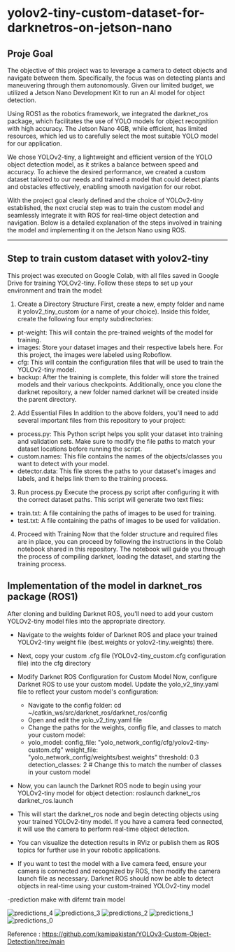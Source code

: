 # yolov2-tiny-custom-dataset-for-darknetros-on-jetson-nano

## Proje Goal

The objective of this project was to leverage a camera to detect objects and navigate between them. Specifically, the focus was on detecting plants and maneuvering through them autonomously. Given our limited budget, we utilized a Jetson Nano Development Kit to run an AI model for object detection.

Using ROS1 as the robotics framework, we integrated the darknet_ros package, which facilitates the use of YOLO models for object recognition with high accuracy. The Jetson Nano 4GB, while efficient, has limited resources, which led us to carefully select the most suitable YOLO model for our application.

We chose YOLOv2-tiny, a lightweight and efficient version of the YOLO object detection model, as it strikes a balance between speed and accuracy. To achieve the desired performance, we created a custom dataset tailored to our needs and trained a model that could detect plants and obstacles effectively, enabling smooth navigation for our robot.

With the project goal clearly defined and the choice of YOLOv2-tiny established, the next crucial step was to train the custom model and seamlessly integrate it with ROS for real-time object detection and navigation. Below is a detailed explanation of the steps involved in training the model and implementing it on the Jetson Nano using ROS.

*************************************************************************************************
## Step to train custom dataset with yolov2-tiny

This project was executed on Google Colab, with all files saved in Google Drive for training YOLOv2-tiny. Follow these steps to set up your environment and train the model:

1. Create a Directory Structure
First, create a new, empty folder and name it yolov2_tiny_custom (or a name of your choice). Inside this folder, create the following four empty subdirectories:

 - pt-weight: This will contain the pre-trained weights of the model for training.
 - images: Store your dataset images and their respective labels here. For this project, the images were labeled using Roboflow.
 - cfg: This will contain the configuration files that will be used to train the YOLOv2-tiny model.
 - backup: After the training is complete, this folder will store the trained models and their various checkpoints.
Additionally, once you clone the darknet repository, a new folder named darknet will be created inside the parent directory.

2. Add Essential Files
In addition to the above folders, you'll need to add several important files from this repository to your project:

 - process.py: This Python script helps you split your dataset into training and validation sets. Make sure to modify the file paths to match your dataset locations before running the script.
 - custom.names: This file contains the names of the objects/classes you want to detect with your model.
 - detector.data: This file stores the paths to your dataset's images and labels, and it helps link them to the training process.

3. Run process.py
Execute the process.py script after configuring it with the correct dataset paths. This script will generate two text files:

 - train.txt: A file containing the paths of images to be used for training.
 - test.txt: A file containing the paths of images to be used for validation.

4. Proceed with Training
Now that the folder structure and required files are in place, you can proceed by following the instructions in the Colab notebook shared in this repository. The notebook will guide you through the process of compiling darknet, loading the dataset, and starting the training process.

## Implementation of the model in darknet_ros package (ROS1)
After cloning and building Darknet ROS, you'll need to add your custom YOLOv2-tiny model files into the appropriate directory.
- Navigate to the weights folder of Darknet ROS and place your trained YOLOv2-tiny weight file (best.weights or yolov2-tiny.weights) there.
- Next, copy your custom .cfg file (YOLOv2-tiny_custom.cfg configuration file) into the cfg directory
- Modify Darknet ROS Configuration for Custom Model
  Now, configure Darknet ROS to use your custom model. Update the yolo_v2_tiny.yaml file to reflect your custom model's configuration:
   - Navigate to the config folder: cd ~/catkin_ws/src/darknet_ros/darknet_ros/config
   - Open and edit the yolo_v2_tiny.yaml file
   - Change the paths for the weights, config file, and classes to match your custom model:
   - yolo_model:
     config_file: "yolo_network_config/cfg/yolov2-tiny-custom.cfg"
     weight_file: "yolo_network_config/weights/best.weights"
     threshold: 0.3
     detection_classes: 2 # Change this to match the number of classes in your custom model
 - Now, you can launch the Darknet ROS node to begin using your YOLOv2-tiny model for object detection:
   roslaunch darknet_ros darknet_ros.launch

- This will start the darknet_ros node and begin detecting objects using your trained YOLOv2-tiny model. If you have a camera feed connected, it will use the camera to perform real-time   object detection.
- You can visualize the detection results in RViz or publish them as ROS topics for further use in your robotic applications.
- If you want to test the model with a live camera feed, ensure your camera is connected and recognized by ROS, then modify the camera launch file as necessary. Darknet ROS should now be  able to detect objects in real-time using your custom-trained YOLOv2-tiny model
  
 -prediction make with difernt train model
 
![predictions_4](https://github.com/user-attachments/assets/c390dfa5-8399-4fd7-bf4b-ba8fb610dfd2)
![predictions_3](https://github.com/user-attachments/assets/91d9623d-ee4c-4ce1-b80a-26a20380871a)
![predictions_2](https://github.com/user-attachments/assets/6d9e36ad-b28d-41cb-b5ba-ac78b1f80e48)
![predictions_1](https://github.com/user-attachments/assets/62306df2-1b55-4e93-8225-777c0317e754)
![predictions_0](https://github.com/user-attachments/assets/73242d7e-e686-4be2-a091-cafed466318e)

Reference : https://github.com/kamipakistan/YOLOv3-Custom-Object-Detection/tree/main
